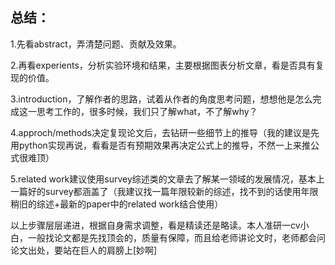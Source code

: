 ## 总结：
1.先看abstract，弄清楚问题、贡献及效果。

2.再看experients，分析实验环境和结果，主要根据图表分析文章，看是否具有复现的价值。

3.introduction，了解作者的思路，试着从作者的角度思考问题，想想他是怎么完成这一思考工作的，很多时候，我们只了解what，不了解why？

4.approch/methods决定复现论文后，去钻研一些细节上的推导（我的建议是先用python实现再说，看看是否有预期效果再决定公式上的推导，不然一上来推公式很难顶）

5.related work建议使用survey综述类的文章去了解某一领域的发展情况，基本上一篇好的survey都涵盖了（我建议找一篇年限较新的综述，找不到的话使用年限稍旧的综述+最新的paper中的related work结合使用）

以上步骤层层递进，根据自身需求调整，看是精读还是略读。本人准研一cv小白，一般找论文都是先找顶会的，质量有保障，而且给老师讲论文时，老师都会问论文出处，要站在巨人的肩膀上[妙啊]
